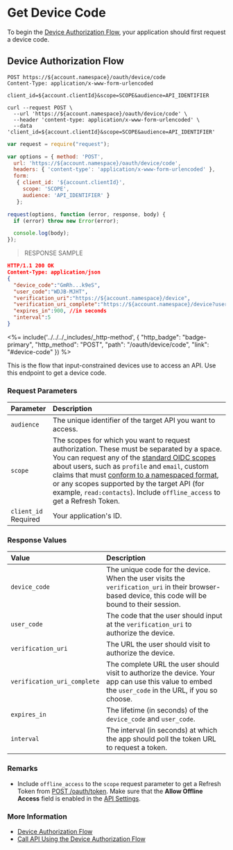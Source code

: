 # Get Device Code

To begin the [Device Authorization Flow](/flows/concepts/device-auth), your application should first request a device code. 

## Device Authorization Flow

```http
POST https://${account.namespace}/oauth/device/code
Content-Type: application/x-www-form-urlencoded

client_id=${account.clientId}&scope=SCOPE&audience=API_IDENTIFIER
```

```shell
curl --request POST \
  --url 'https://${account.namespace}/oauth/device/code' \
  --header 'content-type: application/x-www-form-urlencoded' \
  --data 'client_id=${account.clientId}&scope=SCOPE&audience=API_IDENTIFIER'
```

```javascript
var request = require("request");

var options = { method: 'POST',
  url: 'https://${account.namespace}/oauth/device/code',
  headers: { 'content-type': 'application/x-www-form-urlencoded' },
  form:
   { client_id: '${account.clientId}',
     scope: 'SCOPE',
     audience: 'API_IDENTIFIER' }
   };

request(options, function (error, response, body) {
  if (error) throw new Error(error);

  console.log(body);
});
```

> RESPONSE SAMPLE

```JSON
HTTP/1.1 200 OK
Content-Type: application/json
{
  "device_code":"GmRh...k9eS",
  "user_code":"WDJB-MJHT",
  "verification_uri":"https://${account.namespace}/device",
  "verification_uri_complete":"https://${account.namespace}/device?user_code=WDJB-MJHT",
  "expires_in":900, //in seconds
  "interval":5
}
```

<%= include('../../../_includes/_http-method', {
  "http_badge": "badge-primary",
  "http_method": "POST",
  "path": "/oauth/device/code",
  "link": "#device-code"
}) %>

This is the flow that input-constrained devices use to access an API. Use this endpoint to get a device code.

### Request Parameters

| Parameter        | Description |
|:-----------------|:------------|
| `audience` <br/> | The unique identifier of the target API you want to access. |
| `scope` | The scopes for which you want to request authorization. These must be separated by a space. You can request any of the [standard OIDC scopes](https://openid.net/specs/openid-connect-core-1_0.html#StandardClaims) about users, such as `profile` and `email`, custom claims that must [conform to a namespaced format](/tokens/guides/create-namespaced-custom-claims), or any scopes supported by the target API (for example, `read:contacts`). Include `offline_access` to get a Refresh Token. |
| `client_id` <br/><span class="label label-danger">Required</span> | Your application's ID. |

### Response Values

| Value                        | Description |
|:-----------------------------|:------------|
| `device_code` | The unique code for the device. When the user visits the `verification_uri` in their browser-based device, this code will be bound to their session. |
| `user_code` | The code that the user should input at the `verification_uri` to authorize the device. |
| `verification_uri` | The URL the user should visit to authorize the device. |
| `verification_uri_complete` | The complete URL the user should visit to authorize the device. Your app can use this value to embed the `user_code` in the URL, if you so choose. |
| `expires_in` | The lifetime (in seconds) of the `device_code` and `user_code`. |
| `interval` | The interval (in seconds) at which the app should poll the token URL to request a token. |

### Remarks

- Include `offline_access` to the `scope` request parameter to get a Refresh Token from [POST /oauth/token](#device-auth). Make sure that the **Allow Offline Access** field is enabled in the [API Settings](${manage_url}/#/apis).

### More Information

- [Device Authorization Flow](/flows/concepts/device-auth)
- [Call API Using the Device Authorization Flow](/flows/guides/device-auth/call-api-device-auth)

